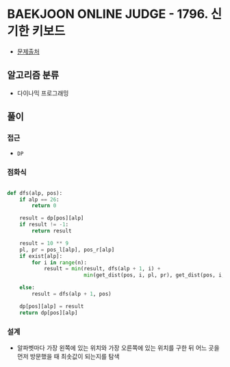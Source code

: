 # BAEKJOON ONLINE JUDGE - 1796. 신기한 키보드

- [문제출처](https://www.acmicpc.net/problem/1796 '1796. 신기한 키보드')

## 알고리즘 분류

- 다이나믹 프로그래밍

## 풀이

### 접근

- `DP`

### 점화식

```python

def dfs(alp, pos):
    if alp == 26:
        return 0

    result = dp[pos][alp]
    if result != -1:
        return result

    result = 10 ** 9
    pl, pr = pos_l[alp], pos_r[alp]
    if exist[alp]:
        for i in range(n):
            result = min(result, dfs(alp + 1, i) +
                         min(get_dist(pos, i, pl, pr), get_dist(pos, i, pr, pl)))

    else:
        result = dfs(alp + 1, pos)

    dp[pos][alp] = result
    return dp[pos][alp]

```

### 설계

- 알파벳마다 가장 왼쪽에 있는 위치와 가장 오른쪽에 있는 위치를 구한 뒤 어느 곳을 먼저 방문했을 때 최솟값이 되는지를 탐색
